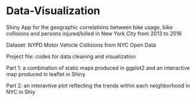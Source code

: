 # Data-Visualization
Shiny App for the geographic correlations between bike usage, bike collisions and persons injured/killed in New York City from 2013 to 2016

Dataset: NYPD Motor Vehicle Collisions from NYC Open Data

Project file: codes for data cleaning and visualization

Part 1: a combination of static maps produced in ggplot2 and an interactive map produced in leaflet in Shiny

Part 2: an interavtive plot reflecting the trends within each neighborhood in NYC in Shiy
